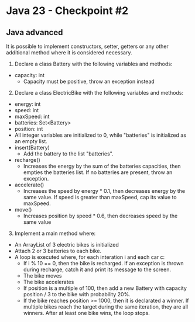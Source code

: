 # Java 23 - Checkpoint #2
## Java advanced
It is possible to implement constructors, setter, getters or any other additional method where it is considered necessary.
1. Declare a class Battery with the following variables and methods:
- capacity: int
  - Capacity must be positive, throw an exception instead
 
2. Declare a class ElectricBike with the following variables and methods:
- energy: int
- speed: int
- maxSpeed: int
- batteries: Set\<Battery\>
- position: int
- All integer variables are initialized to 0, while "batteries" is initialized as an empty list.
- insert(Battery)
  - Add the battery to the list "batteries".
- recharge()
  - Increases the energy by the sum of the batteries capacities, then empties the batteries list. If no batteries are present, throw an exception.
- accelerate()
  - Increases the speed by energy * 0.1, then decreases energy by the same value. If speed is greater than maxSpeed, cap its value to maxSpeed.
- move()
  - Increases position by speed * 0.6, then decreases speed by the same value
  
3. Implement a main method where:
- An ArrayList of 3 electric bikes is initialized
- Attach 2 or 3 batteries to each bike.
- A loop is executed where, for each interation i and each car c:
  - If i % 10 == 0, then the bike is recharged. If an exception is thrown during recharge, catch it and print its message to the screen.
  - The bike moves
  - The bike accelerates
  - If position is a multiple of 100, then add a new Battery with capacity position / 3 to the bike with probability 20%.
  - If the bike reaches position >= 1000, then it is declarated a winner. If multiple bikes reach the target during the same iteration, they are all winners. After at least one bike wins, the loop stops.
 
